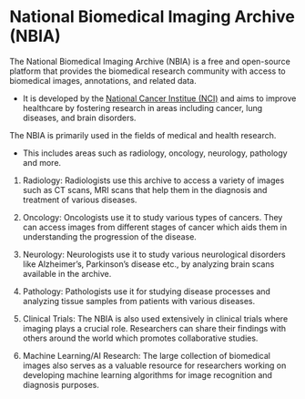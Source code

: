 # National Biomedical Imaging Archive (NBIA)

The National Biomedical Imaging Archive (NBIA) is a free and open-source platform that provides the biomedical research community with access to biomedical images, annotations, and related data.
- It is developed by the [National Cancer Institue (NCI)](https://www.cancer.gov/) and aims to improve healthcare by fostering research in areas including cancer, lung diseases, and brain disorders.

The NBIA is primarily used in the fields of medical and health research.
- This includes areas such as radiology, oncology, neurology, pathology and more.

1. Radiology: Radiologists use this archive to access a variety of images such as CT scans, MRI scans that help them in the diagnosis and treatment of various diseases.

2. Oncology: Oncologists use it to study various types of cancers. They can access images from different stages of cancer which aids them in understanding the progression of the disease.

3. Neurology: Neurologists use it to study various neurological disorders like Alzheimer’s, Parkinson’s disease etc., by analyzing brain scans available in the archive.

4. Pathology: Pathologists use it for studying disease processes and analyzing tissue samples from patients with various diseases.

5. Clinical Trials: The NBIA is also used extensively in clinical trials where imaging plays a crucial role. Researchers can share their findings with others around the world which promotes collaborative studies.

6. Machine Learning/AI Research: The large collection of biomedical images also serves as a valuable resource for researchers working on developing machine learning algorithms for image recognition and diagnosis purposes.
